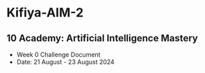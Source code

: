# Kifiya-AIM-2

## 10 Academy: Artificial Intelligence Mastery

- Week 0 Challenge Document
- Date: 21 August - 23 August 2024
